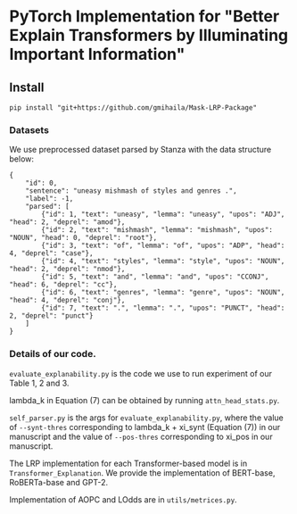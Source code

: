 # PyTorch Implementation for "Better Explain Transformers by Illuminating Important Information"

## Install

```shell
pip install "git+https://github.com/gmihaila/Mask-LRP-Package"
```

### Datasets
We use preprocessed dataset parsed by Stanza with the data structure below:
```
{
    "id": 0, 
    "sentence": "uneasy mishmash of styles and genres .", 
    "label": -1, 
    "parsed": [
        {"id": 1, "text": "uneasy", "lemma": "uneasy", "upos": "ADJ", "head": 2, "deprel": "amod"}, 
        {"id": 2, "text": "mishmash", "lemma": "mishmash", "upos": "NOUN", "head": 0, "deprel": "root"}, 
        {"id": 3, "text": "of", "lemma": "of", "upos": "ADP", "head": 4, "deprel": "case"}, 
        {"id": 4, "text": "styles", "lemma": "style", "upos": "NOUN", "head": 2, "deprel": "nmod"}, 
        {"id": 5, "text": "and", "lemma": "and", "upos": "CCONJ", "head": 6, "deprel": "cc"}, 
        {"id": 6, "text": "genres", "lemma": "genre", "upos": "NOUN", "head": 4, "deprel": "conj"}, 
        {"id": 7, "text": ".", "lemma": ".", "upos": "PUNCT", "head": 2, "deprel": "punct"}
    ]
}
```


### Details of our code.
`evaluate_explanability.py` is the code we use to run experiment of our Table 1, 2 and 3.

lambda_k in Equation (7) can be obtained by running `attn_head_stats.py`.

`self_parser.py` is the args for `evaluate_explanability.py`, where the value of `--synt-thres` corresponding to lambda_k + xi_synt (Equation (7)) in our manuscript and the value of `--pos-thres` corresponding to xi_pos in our manuscript.

The LRP implementation for each Transformer-based model is in `Transformer_Explanation`. 
We provide the implementation of BERT-base, RoBERTa-base and GPT-2.

Implementation of AOPC and LOdds are in `utils/metrices.py`.

